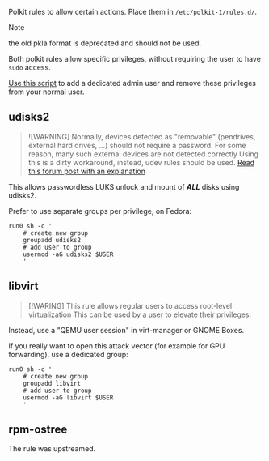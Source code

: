Polkit rules to allow certain actions. Place them in `/etc/polkit-1/rules.d/`. 

> [!NOTE]
> the old pkla format is deprecated and should not be used.

Both polkit rules allow specific privileges, without requiring the user to have `sudo` access.

[Use this script](https://github.com/boredsquirrel/unsudo) to add a dedicated admin user and remove these privileges from your normal user.

## udisks2

> ![WARNING]
> Normally, devices detected as "removable" (pendrives, external hard drives, ...) should not require a password.
> For some reason, many such external devices are not detected correctly
> Using this is a dirty workaround, instead, udev rules should be used.
> [Read this forum post with an explanation](https://discussion.fedoraproject.org/t/f42-change-proposal-unprivileged-disk-management-system-wide/124334/23)

This allows passwordless LUKS unlock and mount of ***ALL*** disks using udisks2.

Prefer to use separate groups per privilege, on Fedora:

```
run0 sh -c '
    # create new group
    groupadd udisks2
    # add user to group
    usermod -aG udisks2 $USER
    '
```

## libvirt
> [!WARING]
> This rule allows regular users to access root-level virtualization
> This can be used by a user to elevate their privileges.

Instead, use a "QEMU user session" in virt-manager or GNOME Boxes.

If you really want to open this attack vector (for example for GPU forwarding), use a dedicated group:

```
run0 sh -c '
    # create new group
    groupadd libvirt
    # add user to group
    usermod -aG libvirt $USER
    '
```

## rpm-ostree
The rule was upstreamed.
